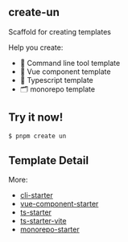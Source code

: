 ## create-un

Scaffold for creating templates

Help you create: 

* 🔧 Command line tool template
* 🖖 Vue component template
* 🦾 Typescript template
* 🗂 monorepo template

## Try it now!

```shell
$ pnpm create un
```

## Template Detail

More: 

* [cli-starter](./templates/cli-starter/README.md)
* [vue-component-starter](./templates/vue-component-starter/README.md)
* [ts-starter](./templates/ts-starter/README.md)
* [ts-starter-vite](./templates/ts-starter-vite/README.md)
* [monorepo-starter](./templates/monorepo/README.md)